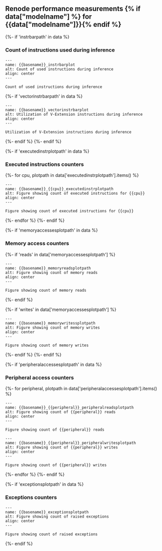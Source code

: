 ## Renode performance measurements {% if data["modelname"] %} for {{data["modelname"]}}{% endif %}

{%- if 'instrbarpath' in data %}
### Count of instructions used during inference

```{figure} {{data["instrbarpath"]}}
---
name: {{basename}}_instrbarplot
alt: Count of used instructions during inference
align: center
---

Count of used instructions during inference
```

{%- if 'vectorinstrbarpath' in data %}
```{figure} {{data["vectorinstrbarpath"]}}
---
name: {{basename}}_vectorinstrbarplot
alt: Utilization of V-Extension instructions during inference
align: center
---

Utilization of V-Extension instructions during inference
```
{%- endif %}
{%- endif %}

{%- if 'executedinstrplotpath' in data %}
### Executed instructions counters

{%- for cpu, plotpath in data['executedinstrplotpath'].items() %}
```{figure} {{plotpath}}
---
name: {{basename}}_{{cpu}}_executedinstrplotpath
alt: Figure showing count of executed instructions for {{cpu}}
align: center
---

Figure showing count of executed instructions for {{cpu}}
```
{%- endfor %}
{%- endif %}

{%- if 'memoryaccessesplotpath' in data %}
### Memory access counters

{%- if 'reads' in data['memoryaccessesplotpath'] %}
```{figure} {{data['memoryaccessesplotpath']['reads']}}
---
name: {{basename}}_memoryreadsplotpath
alt: Figure showing count of memory reads
align: center
---

Figure showing count of memory reads
```
{%- endif %}

{%- if 'writes' in data['memoryaccessesplotpath'] %}
```{figure} {{data['memoryaccessesplotpath']['writes']}}
---
name: {{basename}}_memorywritessplotpath
alt: Figure showing count of memory writes
align: center
---

Figure showing count of memory writes
```
{%- endif %}
{%- endif %}

{%- if 'peripheralaccessesplotpath' in data %}
### Peripheral access counters

{%- for peripheral, plotpath in data['peripheralaccessesplotpath'].items() %}
```{figure} {{plotpath['reads']}}
---
name: {{basename}}_{{peripheral}}_peripheralreadsplotpath
alt: Figure showing count of {{peripheral}} reads
align: center
---

Figure showing count of {{peripheral}} reads
```

```{figure} {{plotpath['writes']}}
---
name: {{basename}}_{{peripheral}}_peripheralwritesplotpath
alt: Figure showing count of {{peripheral}} writes
align: center
---

Figure showing count of {{peripheral}} writes
```
{%- endfor %}
{%- endif %}

{%- if 'exceptionsplotpath' in data %}
### Exceptions counters

```{figure} {{data['exceptionsplotpath']}}
---
name: {{basename}}_exceptionsplotpath
alt: Figure showing count of raised exceptions
align: center
---

Figure showing count of raised exceptions
```
{%- endif %}

